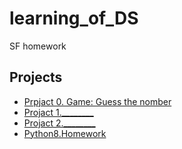 # learning_of_DS
SF homework

## Projects

 * [Prpjact 0. Game: Guess the nomber](https://github.com/NameErrop/learning_of_DS/tree/main/projact_0)
 * [Projact 1.________](_________)
 * [Projact 2.________](_________)
 * [Python8.Homework](https://github.com/NameErrop/learning_of_DS/tree/main/Python8_Homework)